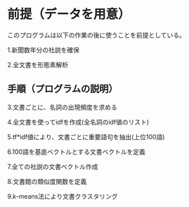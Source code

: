 # 前提（データを用意）
このプログラムは以下の作業の後に使うことを前提としている。

1.新聞数年分の社説を確保

2.全文書を形態素解析


## 手順（プログラムの説明）
3.文書ごとに、名詞の出現頻度を求める

4.全文書を使ってidfを作成(全名詞のidf値のリスト)

5.tf*idf値により、文書ごとに重要語句を抽出(上位100語)

6.100語を基底ベクトルとする文書ベクトルを定義

7.全ての社説の文書ベクトル作成

8.文書館の類似度関数を定義

9.k-means法により文書クラスタリング

